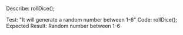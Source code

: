 Describe: rollDice();

Test: "It will generate a random number between 1-6"
Code: rollDice();
Expected Result: Random number between 1-6
